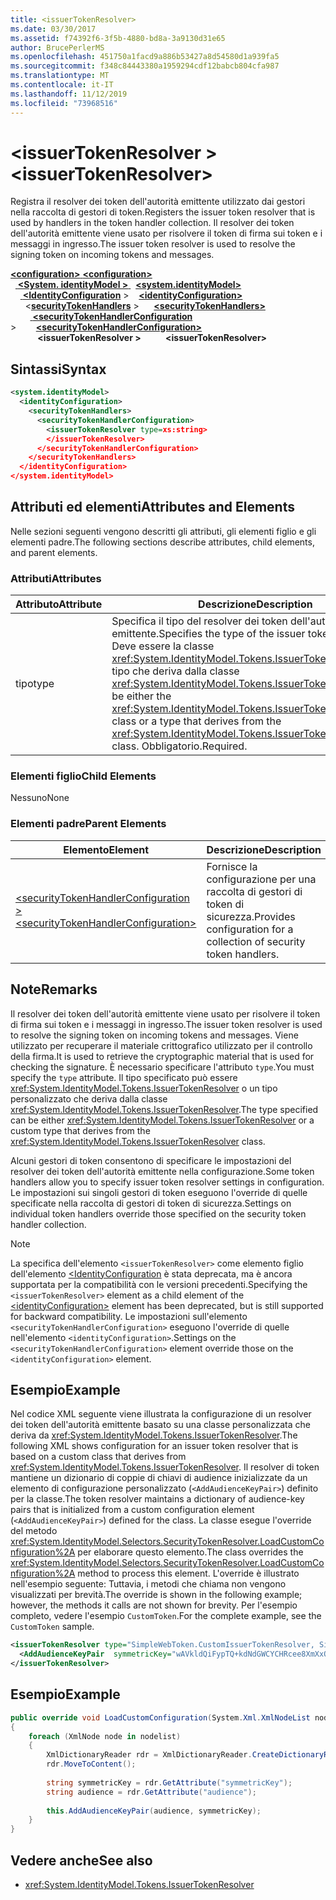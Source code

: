 ```yaml
---
title: <issuerTokenResolver>
ms.date: 03/30/2017
ms.assetid: f74392f6-3f5b-4880-bd8a-3a9130d31e65
author: BrucePerlerMS
ms.openlocfilehash: 451750a1facd9a886b53427a8d54580d1a939fa5
ms.sourcegitcommit: f348c84443380a1959294cdf12babcb804cfa987
ms.translationtype: MT
ms.contentlocale: it-IT
ms.lasthandoff: 11/12/2019
ms.locfileid: "73968516"
---
```

# <a name="issuertokenresolver"></a><span data-ttu-id="e7283-101">\<issuerTokenResolver ></span><span class="sxs-lookup"><span data-stu-id="e7283-101">\<issuerTokenResolver></span></span>
<span data-ttu-id="e7283-102">Registra il resolver dei token dell'autorità emittente utilizzato dai gestori nella raccolta di gestori di token.</span><span class="sxs-lookup"><span data-stu-id="e7283-102">Registers the issuer token resolver that is used by handlers in the token handler collection.</span></span> <span data-ttu-id="e7283-103">Il resolver dei token dell'autorità emittente viene usato per risolvere il token di firma sui token e i messaggi in ingresso.</span><span class="sxs-lookup"><span data-stu-id="e7283-103">The issuer token resolver is used to resolve the signing token on incoming tokens and messages.</span></span>  
  
<span data-ttu-id="e7283-104">[ **\<configuration>** ](../configuration-element.md)</span><span class="sxs-lookup"><span data-stu-id="e7283-104">[**\<configuration>**](../configuration-element.md)</span></span>\
<span data-ttu-id="e7283-105">&nbsp;&nbsp;[ **\<System. identityModel >** ](system-identitymodel.md)</span><span class="sxs-lookup"><span data-stu-id="e7283-105">&nbsp;&nbsp;[**\<system.identityModel>**](system-identitymodel.md)</span></span>\
<span data-ttu-id="e7283-106">&nbsp;&nbsp;&nbsp;&nbsp;[ **\<IdentityConfiguration**](identityconfiguration.md) ></span><span class="sxs-lookup"><span data-stu-id="e7283-106">&nbsp;&nbsp;&nbsp;&nbsp;[**\<identityConfiguration>**](identityconfiguration.md)</span></span>\
<span data-ttu-id="e7283-107">&nbsp;&nbsp;&nbsp;&nbsp;&nbsp;&nbsp;\<[**securityTokenHandlers**](securitytokenhandlers.md) ></span><span class="sxs-lookup"><span data-stu-id="e7283-107">&nbsp;&nbsp;&nbsp;&nbsp;&nbsp;&nbsp;[**\<securityTokenHandlers>**](securitytokenhandlers.md)</span></span>\
<span data-ttu-id="e7283-108">&nbsp;&nbsp;&nbsp;&nbsp;&nbsp;&nbsp;&nbsp;&nbsp;[ **\<securityTokenHandlerConfiguration**](securitytokenhandlerconfiguration.md) ></span><span class="sxs-lookup"><span data-stu-id="e7283-108">&nbsp;&nbsp;&nbsp;&nbsp;&nbsp;&nbsp;&nbsp;&nbsp;[**\<securityTokenHandlerConfiguration>**](securitytokenhandlerconfiguration.md)</span></span>\
<span data-ttu-id="e7283-109">&nbsp;&nbsp;&nbsp;&nbsp;&nbsp;&nbsp;&nbsp;&nbsp;&nbsp;&nbsp; **\<issuerTokenResolver >**</span><span class="sxs-lookup"><span data-stu-id="e7283-109">&nbsp;&nbsp;&nbsp;&nbsp;&nbsp;&nbsp;&nbsp;&nbsp;&nbsp;&nbsp;**\<issuerTokenResolver>**</span></span>  
  
## <a name="syntax"></a><span data-ttu-id="e7283-110">Sintassi</span><span class="sxs-lookup"><span data-stu-id="e7283-110">Syntax</span></span>  
  
```xml  
<system.identityModel>  
  <identityConfiguration>  
    <securityTokenHandlers>  
      <securityTokenHandlerConfiguration>  
        <issuerTokenResolver type=xs:string>  
        </issuerTokenResolver>  
      </securityTokenHandlerConfiguration>  
    </securityTokenHandlers>  
  </identityConfiguration>  
</system.identityModel>  
```  
  
## <a name="attributes-and-elements"></a><span data-ttu-id="e7283-111">Attributi ed elementi</span><span class="sxs-lookup"><span data-stu-id="e7283-111">Attributes and Elements</span></span>  
 <span data-ttu-id="e7283-112">Nelle sezioni seguenti vengono descritti gli attributi, gli elementi figlio e gli elementi padre.</span><span class="sxs-lookup"><span data-stu-id="e7283-112">The following sections describe attributes, child elements, and parent elements.</span></span>  
  
### <a name="attributes"></a><span data-ttu-id="e7283-113">Attributi</span><span class="sxs-lookup"><span data-stu-id="e7283-113">Attributes</span></span>  
  
|<span data-ttu-id="e7283-114">Attributo</span><span class="sxs-lookup"><span data-stu-id="e7283-114">Attribute</span></span>|<span data-ttu-id="e7283-115">Descrizione</span><span class="sxs-lookup"><span data-stu-id="e7283-115">Description</span></span>|  
|---------------|-----------------|  
|<span data-ttu-id="e7283-116">tipo</span><span class="sxs-lookup"><span data-stu-id="e7283-116">type</span></span>|<span data-ttu-id="e7283-117">Specifica il tipo del resolver dei token dell'autorità emittente.</span><span class="sxs-lookup"><span data-stu-id="e7283-117">Specifies the type of the issuer token resolver.</span></span> <span data-ttu-id="e7283-118">Deve essere la classe <xref:System.IdentityModel.Tokens.IssuerTokenResolver> o un tipo che deriva dalla classe <xref:System.IdentityModel.Tokens.IssuerTokenResolver>.</span><span class="sxs-lookup"><span data-stu-id="e7283-118">Must be either the <xref:System.IdentityModel.Tokens.IssuerTokenResolver> class or a type that derives from the <xref:System.IdentityModel.Tokens.IssuerTokenResolver> class.</span></span> <span data-ttu-id="e7283-119">Obbligatorio.</span><span class="sxs-lookup"><span data-stu-id="e7283-119">Required.</span></span>|  
  
### <a name="child-elements"></a><span data-ttu-id="e7283-120">Elementi figlio</span><span class="sxs-lookup"><span data-stu-id="e7283-120">Child Elements</span></span>  
 <span data-ttu-id="e7283-121">Nessuno</span><span class="sxs-lookup"><span data-stu-id="e7283-121">None</span></span>  
  
### <a name="parent-elements"></a><span data-ttu-id="e7283-122">Elementi padre</span><span class="sxs-lookup"><span data-stu-id="e7283-122">Parent Elements</span></span>  
  
|<span data-ttu-id="e7283-123">Elemento</span><span class="sxs-lookup"><span data-stu-id="e7283-123">Element</span></span>|<span data-ttu-id="e7283-124">Descrizione</span><span class="sxs-lookup"><span data-stu-id="e7283-124">Description</span></span>|  
|-------------|-----------------|  
|[<span data-ttu-id="e7283-125">\<securityTokenHandlerConfiguration ></span><span class="sxs-lookup"><span data-stu-id="e7283-125">\<securityTokenHandlerConfiguration></span></span>](securitytokenhandlerconfiguration.md)|<span data-ttu-id="e7283-126">Fornisce la configurazione per una raccolta di gestori di token di sicurezza.</span><span class="sxs-lookup"><span data-stu-id="e7283-126">Provides configuration for a collection of security token handlers.</span></span>|  
  
## <a name="remarks"></a><span data-ttu-id="e7283-127">Note</span><span class="sxs-lookup"><span data-stu-id="e7283-127">Remarks</span></span>  
 <span data-ttu-id="e7283-128">Il resolver dei token dell'autorità emittente viene usato per risolvere il token di firma sui token e i messaggi in ingresso.</span><span class="sxs-lookup"><span data-stu-id="e7283-128">The issuer token resolver is used to resolve the signing token on incoming tokens and messages.</span></span> <span data-ttu-id="e7283-129">Viene utilizzato per recuperare il materiale crittografico utilizzato per il controllo della firma.</span><span class="sxs-lookup"><span data-stu-id="e7283-129">It is used to retrieve the cryptographic material that is used for checking the signature.</span></span> <span data-ttu-id="e7283-130">È necessario specificare l'attributo `type`.</span><span class="sxs-lookup"><span data-stu-id="e7283-130">You must specify the `type` attribute.</span></span> <span data-ttu-id="e7283-131">Il tipo specificato può essere <xref:System.IdentityModel.Tokens.IssuerTokenResolver> o un tipo personalizzato che deriva dalla classe <xref:System.IdentityModel.Tokens.IssuerTokenResolver>.</span><span class="sxs-lookup"><span data-stu-id="e7283-131">The type specified can be either <xref:System.IdentityModel.Tokens.IssuerTokenResolver> or a custom type that derives from the <xref:System.IdentityModel.Tokens.IssuerTokenResolver> class.</span></span>  
  
 <span data-ttu-id="e7283-132">Alcuni gestori di token consentono di specificare le impostazioni del resolver dei token dell'autorità emittente nella configurazione.</span><span class="sxs-lookup"><span data-stu-id="e7283-132">Some token handlers allow you to specify issuer token resolver settings in configuration.</span></span> <span data-ttu-id="e7283-133">Le impostazioni sui singoli gestori di token eseguono l'override di quelle specificate nella raccolta di gestori di token di sicurezza.</span><span class="sxs-lookup"><span data-stu-id="e7283-133">Settings on individual token handlers override those specified on the security token handler collection.</span></span>  
  
> [!NOTE]
> <span data-ttu-id="e7283-134">La specifica dell'elemento `<issuerTokenResolver>` come elemento figlio dell'elemento [\<IdentityConfiguration](identityconfiguration.md) è stata deprecata, ma è ancora supportata per la compatibilità con le versioni precedenti.</span><span class="sxs-lookup"><span data-stu-id="e7283-134">Specifying the `<issuerTokenResolver>` element as a child element of the [\<identityConfiguration>](identityconfiguration.md) element has been deprecated, but is still supported for backward compatibility.</span></span> <span data-ttu-id="e7283-135">Le impostazioni sull'elemento `<securityTokenHandlerConfiguration>` eseguono l'override di quelle nell'elemento `<identityConfiguration>`.</span><span class="sxs-lookup"><span data-stu-id="e7283-135">Settings on the `<securityTokenHandlerConfiguration>` element override those on the `<identityConfiguration>` element.</span></span>  
  
## <a name="example"></a><span data-ttu-id="e7283-136">Esempio</span><span class="sxs-lookup"><span data-stu-id="e7283-136">Example</span></span>  
 <span data-ttu-id="e7283-137">Nel codice XML seguente viene illustrata la configurazione di un resolver dei token dell'autorità emittente basato su una classe personalizzata che deriva da <xref:System.IdentityModel.Tokens.IssuerTokenResolver>.</span><span class="sxs-lookup"><span data-stu-id="e7283-137">The following XML shows configuration for an issuer token resolver that is based on a custom class that derives from <xref:System.IdentityModel.Tokens.IssuerTokenResolver>.</span></span> <span data-ttu-id="e7283-138">Il resolver di token mantiene un dizionario di coppie di chiavi di audience inizializzate da un elemento di configurazione personalizzato (`<AddAudienceKeyPair>`) definito per la classe.</span><span class="sxs-lookup"><span data-stu-id="e7283-138">The token resolver maintains a dictionary of audience-key pairs that is initialized from a custom configuration element (`<AddAudienceKeyPair>`) defined for the class.</span></span> <span data-ttu-id="e7283-139">La classe esegue l'override del metodo <xref:System.IdentityModel.Selectors.SecurityTokenResolver.LoadCustomConfiguration%2A> per elaborare questo elemento.</span><span class="sxs-lookup"><span data-stu-id="e7283-139">The class overrides the <xref:System.IdentityModel.Selectors.SecurityTokenResolver.LoadCustomConfiguration%2A> method to process this element.</span></span> <span data-ttu-id="e7283-140">L'override è illustrato nell'esempio seguente: Tuttavia, i metodi che chiama non vengono visualizzati per brevità.</span><span class="sxs-lookup"><span data-stu-id="e7283-140">The override is shown in the following example; however, the methods it calls are not shown for brevity.</span></span> <span data-ttu-id="e7283-141">Per l'esempio completo, vedere l'esempio `CustomToken`.</span><span class="sxs-lookup"><span data-stu-id="e7283-141">For the complete example, see the `CustomToken` sample.</span></span>  
  
```xml  
<issuerTokenResolver type="SimpleWebToken.CustomIssuerTokenResolver, SimpleWebToken">  
  <AddAudienceKeyPair  symmetricKey="wAVkldQiFypTQ+kdNdGWCYCHRcee8XmXxOvgmak8vSY=" audience="http://localhost:19851/" />  
</issuerTokenResolver>  
```  
  
## <a name="example"></a><span data-ttu-id="e7283-142">Esempio</span><span class="sxs-lookup"><span data-stu-id="e7283-142">Example</span></span>
  
```csharp
public override void LoadCustomConfiguration(System.Xml.XmlNodeList nodelist)  
{  
    foreach (XmlNode node in nodelist)  
    {  
        XmlDictionaryReader rdr = XmlDictionaryReader.CreateDictionaryReader(new XmlTextReader(new StringReader(node.OuterXml)));  
        rdr.MoveToContent();  
  
        string symmetricKey = rdr.GetAttribute("symmetricKey");  
        string audience = rdr.GetAttribute("audience");  
  
        this.AddAudienceKeyPair(audience, symmetricKey);  
    }  
}  
``` 
  
## <a name="see-also"></a><span data-ttu-id="e7283-143">Vedere anche</span><span class="sxs-lookup"><span data-stu-id="e7283-143">See also</span></span>

- <xref:System.IdentityModel.Tokens.IssuerTokenResolver>
